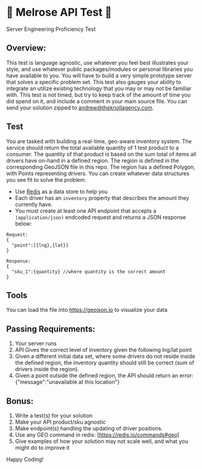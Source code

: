# 🤖 Melrose API Test 🤖
Server Engineering Proficiency Test

## Overview:
This test is language agnostic, use whatever you feel best illustrates your style, and use whatever public packages/modules or personal libraries you have available to you. You will have to build a very simple prototype server that solves a specific problem set.  This test also gauges your ability to integrate an utilize existing technology that you may or may not be familiar with.  This test is not timed, but try to keep track of the amount of time you did spend on it, and include a comment in your main source file.  You can send your solution zipped to andrew@theknollagency.com.

## Test
You are tasked with building a real-time, geo-aware inventory system.  The service should return the total available quantity of 1 test product to a consumer. The quantity of that product is based on the sum total of items all drivers have on-hand in a defined region. The region is defined in the corresponding GeoJSON file in this repo. The region has a defined Polygon, with Points representing drivers.  You can create whatever data structures you see fit to solve the problem.

* Use [Redis](https://redis.io/clients) as a data store to help you
* Each driver has an `inventory` property that describes the amount they currently have.   
* You must create at least one API endpoint that accepts a `(application/json)` endcoded request and returns a JSON response below:

```
Request:
{
  "point":[{lng},{lat}]
}

Response:
{
  "sku_1":{quantity} //where quantity is the correct amount
}
```

## Tools
You can load the file into https://geojson.io to visualize your data


## Passing Requirements:
1. Your server runs
2. API Gives the correct level of inventory given the following lng/lat point
3. Given a different initial data set, where some drivers do not reside inside the defined region, the inventory quantity should still be correct (sum of drivers inside the region).
4. Given a point outside the defined region, the API should return an error: {"message":"unavailable at this location"}

## Bonus:
1. Write a test(s) for your solution
2. Make your API product/sku agnostic
3. Make endpoint(s) handling the updating of driver positions.
4. Use any GEO command in redis: [https://redis.io/commands#geo]
5. Give examples of how your solution may not scale well, and what you might do to improve it

Happy Coding!
